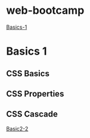 # web-bootcamp

[Basics-1](./Basics-1.md)
# Basics 1

## CSS Basics
## CSS Properties
## CSS Cascade


[Basic2-2](./Basics-2.md)
